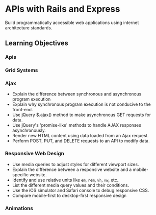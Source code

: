 # APIs with Rails and Express

Build programmatically accessible web applications using
internet architecture standards.

## Learning Objectives

### Apis

### Grid Systems

### Ajax
- Explain the difference between synchronous and asynchronous program execution
- Explain why synchronous program execution is not conducive to the front-end.
- Use jQuery $.ajax() method to make asynchronous GET requests for data.
- Use jQuery's 'promise-like' methods to handle AJAX responses asynchronously.
- Render new HTML content using data loaded from an Ajax request.
- Perform POST, PUT, and DELETE requests to an API to modify data.

### Responsive Web Design

- Use media queries to adjust styles for different viewport sizes.
- Explain the difference between a responsive website and a mobile-specific website.
- Identify and use relative units like `em`, `rem`, `vh`, `vw`, etc..
- List the different media query values and their conditions.
- Use the iOS simulator and Safari console to debug responsive CSS.
- Compare mobile-first to desktop-first responsive design

### Animations
